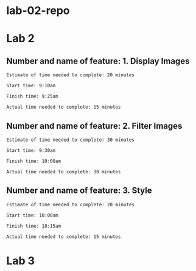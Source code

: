 # lab-02-repo

# Lab 2

## Number and name of feature: 1. Display Images

    Estimate of time needed to complete: 20 minutes

    Start time: 9:10am

    Finish time: 9:25am

    Actual time needed to complete: 15 minutes

## Number and name of feature: 2. Filter Images

    Estimate of time needed to complete: 30 minutes

    Start time: 9:30am

    Finish time: 10:00am

    Actual time needed to complete: 30 minutes

## Number and name of feature: 3. Style

    Estimate of time needed to complete: 20 minutes

    Start time: 10:00am

    Finish time: 10:15am

    Actual time needed to complete: 15 minutes

# Lab 3

